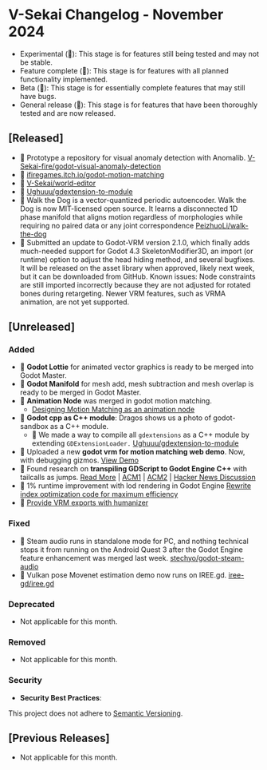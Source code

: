 # V-Sekai Changelog - November 2024

- Experimental (🧪): This stage is for features still being tested and may not be stable.
- Feature complete (🎯): This stage is for features with all planned functionality implemented.
- Beta (🚧): This stage is for essentially complete features that may still have bugs.
- General release (🚀): This stage is for features that have been thoroughly tested and are now released.

## [Released]

- 🧪 Prototype a repository for visual anomaly detection with Anomalib. [V-Sekai-fire/godot-visual-anomaly-detection](https://github.com/V-Sekai-fire/godot-visual-anomaly-detection)
- 🚧 [ifiregames.itch.io/godot-motion-matching](https://ifiregames.itch.io/godot-motion-matching)
- 🧪 [V-Sekai/world-editor](https://github.com/V-Sekai/world-editor)
- 🚀 [Ughuuu/gdextension-to-module](https://github.com/Ughuuu/gdextension-to-module)
- 🚀 Walk the Dog is a vector-quantized periodic autoencoder. Walk the Dog is now MIT-licensed open source. It learns a disconnected 1D phase manifold that aligns motion regardless of morphologies while requiring no paired data or any joint correspondence [PeizhuoLi/walk-the-dog](https://github.com/PeizhuoLi/walk-the-dog)
- 🚀 Submitted an update to Godot-VRM version 2.1.0, which finally adds much-needed support for Godot 4.3 SkeletonModifier3D, an import (or runtime) option to adjust the head hiding method, and several bugfixes. It will be released on the asset library when approved, likely next week, but it can be downloaded from GitHub.
  Known issues: Node constraints are still imported incorrectly because they are not adjusted for rotated bones during retargeting. Newer VRM features, such as VRMA animation, are not yet supported.

## [Unreleased]

### Added

- 🧪 **Godot Lottie** for animated vector graphics is ready to be merged into Godot Master.
- 🧪 **Godot Manifold** for mesh add, mesh subtraction and mesh overlap is ready to be merged in Godot Master.
- 🧪 **Animation Node** was merged in godot motion matching.
  -  [Designing Motion Matching as an animation node](https://github.com/GuilhermeGSousa/godot-motion-matching/discussions/52)
- 🧪 **Godot cpp as C++ module**: Dragos shows us a photo of godot-sandbox as a C++ module.
  * 🧪 We made a way to compile all `gdextensions` as a C++ module by extending `GDExtensionLoader.` [Ughuuu/gdextension-to-module](https://github.com/Ughuuu/gdextension-to-module)
- 🧪 Uploaded a new **godot vrm for motion matching web demo**. Now, with debugging gizmos. [View Demo](https://ifiregames.itch.io/godot-motion-matching)
- 🧪 Found research on **transpiling GDScript to Godot Engine C++** with tailcalls as jumps. [Read More](http://www.emulators.com/docs/nx25_nostradamus.htm) | [ACM1](https://dl.acm.org/doi/10.1145/277650.277719) | [ACM2](https://dl.acm.org/doi/10.1145/1869643.1869651) | [Hacker News Discussion](https://news.ycombinator.com/item?id=18052482)
- 🎯 1% runtime improvement with lod rendering in Godot Engine [Rewrite index optimization code for maximum efficiency](https://github.com/godotengine/godot/pull/98801)
- 🧪 [Provide VRM exports with humanizer](https://github.com/NitroxNova/humanizer/issues/36)
### Fixed

- 🚧 Steam audio runs in standalone mode for PC, and nothing technical stops it from running on the Android Quest 3 after the Godot Engine feature enhancement was merged last week. [stechyo/godot-steam-audio](https://github.com/stechyo/godot-steam-audio)
- 🎯 Vulkan pose Movenet estimation demo now runs on IREE.gd. [iree-gd/iree.gd](https://github.com/iree-gd/iree.gd)

### Deprecated

- Not applicable for this month.

### Removed

- Not applicable for this month.

### Security

- **Security Best Practices**:

This project does not adhere to [Semantic Versioning](https://semver.org/spec/v2.0.0.html).

## [Previous Releases]

- Not applicable for this month.

